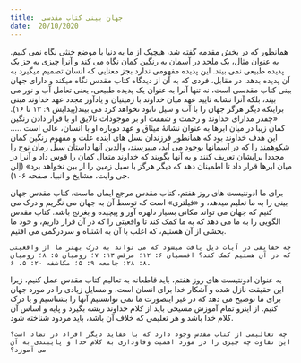 ```yaml
---
title:  جهان بینی کتاب مقدسی
date:  20/10/2020
---
```


همانطور که در بخش مقدمه گفته شد، هیچیک از ما به دنیا با موضع خنثی نگاه نمی کنیم. به عنوان مثال، یک ملحد در آسمان به رنگین کمان نگاه می کند و آنرا چیزی به جز یک پدیده طبیعی نمی بیند. این پدیده مفهومی ندارد بجز معنایی که انسان تصمیم میگیرد به آن پدیده بدهد. در مقابل، فردی که به آن  از دیدگاه کتاب مقدس نگاه میکند و دارای جهان بینی کتاب مقدسی است، نه تنها آنرا به عنوان یک پدیده طبیعی، یعنی تعامل آب و نور می بیند، بلکه آنرا نشانه تایید عهد میان خداوند با زمینیان و یادآور مجدد عهد خداوند مبنی براینکه دیگر هرگز جهان را با آب و سیل نابود نخواهد کرد می بیند(پیدایش ۹: ۱۳ تا ۱۶). «چقدر مدارای خداوند و رحمت و شفقت او بر موجودات نالایق او با قرار دادن رنگین کمان زیبا در میان ابرها به عنوان نشانهٔ میثاق و عهد دوباره او با انسان، عالی است ..... این هدف خداوند بود که همانطور فرزندان نسل های آینده علت و مفهوم رنگین کمان شکوهمند را که در آسمانها بوجود می آید، میپرسند، والدین آنها داستان سیل زمان نوح را مجددا برایشان تعریف کنند و به آنها بگویند که خداوند متعال کمان را قوس داد و آنرا در میان ابرها قرار داد تا اطمینان دهد که دیگر هرگز با سیل زمین را از بین نخواهد برد» (اِلن جی وایت، مشایخ و انبیا، صفحه ۱۰۶).

برای ما ادونتیست های روز هفتم، کتاب مقدس مرجع ایمان ماست. کتاب مقدس جهان بینی را به ما تعلیم میدهد، و «فیلتری» است که توسط آن به جهان می نگریم و درک می کنیم که جهان می تواند مکانی بسیار دلهره آور و پیچیده و بغرنج باشد. کتاب مقدس الگویی را به ما می دهد که به ما کمک کند تا واقعیتی را که در آن قرار داریم، و خود ما بخشی از آن هستیم، که اغلب با آن به اشتباه و سردرگمی می افتیم.

`چه حقایقی در آیات ذیل یافت میشود که می تواند به درک بهتر ما از واقعیتی که در آن هستیم کمک کند؟ افسسیان ۶: ۱۲؛ مرقس ۱۳: ۷؛ رومیان ۵: ۸؛ رومیان ۸: ۲۸؛ جامعه ۹: ۵؛ مکاشفه ۲۰: ۵، ۶.`

به عنوان ادونتیست های روز هفتم، باید قاطعانه به تعالیم کتاب مقدس عمل کنیم، زیرا این حقیقت نازل شده و آشکار خدا برای انسان است، و مسایل زیادی را در مورد جهان برای ما توضیح می دهد که در غیر اینصورت ما نمی توانستیم آنها را بشناسیم و یا درک کنیم. از اینرو تمام آموزش مسیحی باید از کلام خداوند ریشه بگیرد و پایه و اساس آن کلام خدا باشد و هر تعلیمی که خلاف آن باشد، باید مردود شناخته شود.

`چه تعالیمی از کتاب مقدس وجود دارد که با عقاید دیگر افراد در تضاد است؟ این تفاوت چه چیزی را در مورد اهمیت وفاوداری به کلام خدا و پایبندی به آن می آموزد؟`